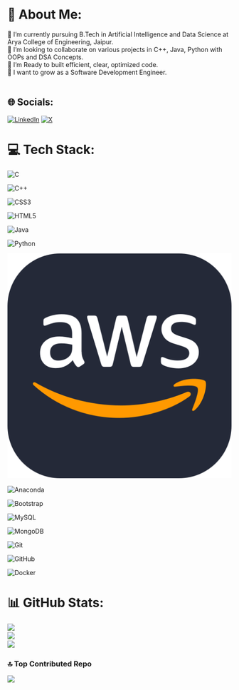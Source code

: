 # 💫 About Me:
🔭 I’m currently pursuing B.Tech in Artificial Intelligence and Data Science at Arya College of Engineering, Jaipur.<br>👯 I’m looking to collaborate on various projects in C++, Java, Python with OOPs and DSA Concepts.<br>🤝 I’m Ready to built efficient, clear, optimized code. <br>🌱 I want to grow as a Software Development Engineer.<br><br>


## 🌐 Socials:
[![LinkedIn](https://img.shields.io/badge/LinkedIn-%230077B5.svg?logo=linkedin&logoColor=white)](https://linkedin.com/in/www.linkedin.com/in/jatinsharma06) [![X](https://img.shields.io/badge/X-black.svg?logo=X&logoColor=white)](https://x.com/https://x.com/JatinSh01960978) 

# 💻 Tech Stack:
![C](https://img.shields.io/badge/c-%2300599C.svg?style=for-the-badge&logo=c&logoColor=white) 

![C++]([https://github.com/tandpfun/skill-icons/blob/main/icons/CPP.svg](https://github.com/tandpfun/skill-icons/blob/main/icons/CPP.svg)) 

![CSS3](https://img.shields.io/badge/css3-%231572B6.svg?style=for-the-badge&logo=css3&logoColor=white) 

![HTML5](https://img.shields.io/badge/html5-%23E34F26.svg?style=for-the-badge&logo=html5&logoColor=white) 

![Java](https://img.shields.io/badge/java-%23ED8B00.svg?style=for-the-badge&logo=openjdk&logoColor=white) 

![Python](https://img.shields.io/badge/python-3670A0?style=for-the-badge&logo=python&logoColor=ffdd54) 

![AWS]( https://github.com/tandpfun/skill-icons/blob/main/icons/AWS-Dark.svg?short_path=2aed204) 

![Anaconda](https://img.shields.io/badge/Anaconda-%2344A833.svg?style=for-the-badge&logo=anaconda&logoColor=white)

![Bootstrap](https://img.shields.io/badge/bootstrap-%238511FA.svg?style=for-the-badge&logo=bootstrap&logoColor=white) 

![MySQL](https://img.shields.io/badge/mysql-4479A1.svg?style=for-the-badge&logo=mysql&logoColor=white)

![MongoDB](https://img.shields.io/badge/MongoDB-%234ea94b.svg?style=for-the-badge&logo=mongodb&logoColor=white)

![Git](https://img.shields.io/badge/git-%23F05033.svg?style=for-the-badge&logo=git&logoColor=white) 

![GitHub](https://img.shields.io/badge/github-%23121011.svg?style=for-the-badge&logo=github&logoColor=white)

![Docker](https://img.shields.io/badge/docker-%230db7ed.svg?style=for-the-badge&logo=docker&logoColor=white)



# 📊 GitHub Stats:
![](https://github-readme-stats.vercel.app/api?username=Jatin-sharma-06&theme=slateorange&hide_border=false&include_all_commits=true&count_private=false)<br/>
![](https://nirzak-streak-stats.vercel.app/?user=Jatin-sharma-06&theme=slateorange&hide_border=false)<br/>
![](https://github-readme-stats.vercel.app/api/top-langs/?username=Jatin-sharma-06&theme=slateorange&hide_border=false&include_all_commits=true&count_private=false&layout=compact)

### 🔝 Top Contributed Repo
![](https://github-contributor-stats.vercel.app/api?username=Jatin-sharma-06&limit=5&theme=dark&combine_all_yearly_contributions=true)

